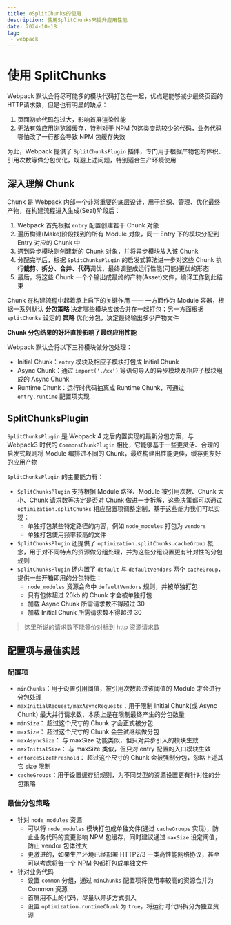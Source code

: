 ```yaml
---
title: ⚙️SplitChunks的使用
description: 使用SplitChunks来提升应用性能
date: 2024-10-18
tag:
 - webpack
---
```


# 使用 SplitChunks 

Webpack 默认会将尽可能多的模块代码打包在一起，优点是能够减少最终页面的HTTP请求数，但是也有明显的缺点：
1. 页面初始代码包过大，影响首屏渲染性能
2. 无法有效应用浏览器缓存，特别对于 NPM 包这类变动较少的代码，业务代码哪怕改了一行都会导致 NPM 包缓存失效

为此，Webpack 提供了 `SplitChunksPlugin` 插件，专门用于根据产物包的体积、引用次数等做分包优化，规避上述问题，特别适合生产环境使用

## 深入理解 Chunk

Chunk 是  Webpack 内部一个非常重要的底层设计，用于组织、管理、优化最终产物，在构建流程进入生成(Seal)阶段后：
1. Webpack 首先根据 `entry` 配置创建若干 Chunk 对象
2. 遍历构建(Make)阶段找到的所有 Module 对象，同一 Entry 下的模块分配到 Entry 对应的 Chunk 中
3. 遇到异步模块则创建新的 Chunk 对象，并将异步模块放入该 Chunk
4. 分配完毕后，根据 `SplitChunksPlugin` 的启发式算法进一步对这些 Chunk 执行**裁剪、拆分、合并、代码**调优，最终调整成运行性能(可能)更优的形态
5. 最后，将这些 Chunk 一个个输出成最终的产物(Asset)文件，编译工作到此结束

Chunk 在构建流程中起着承上启下的关键作用 —— 一方面作为 Module 容器，根据一系列默认 **分包策略** 决定哪些模块应该合并在一起打包；另一方面根据 `splitChunks` 设定的 **策略** 优化分包，决定最终输出多少产物文件

**Chunk 分包结果的好坏直接影响了最终应用性能**

Webpack 默认会将以下三种模块做分包处理：
+ Initial Chunk：`entry` 模块及相应子模块打包成 Initial Chunk
+ Async Chunk：通过 `import('./xx')` 等语句导入的异步模块及相应子模块组成的 Async Chunk
+ Runtime Chunk：运行时代码抽离成 Runtime Chunk，可通过 `entry.runtime` 配置项实现

## SplitChunksPlugin

`SplitChunksPlugin` 是 Webpack 4 之后内置实现的最新分包方案，与 Webpack3 时代的 `CommonsChunkPlugin` 相比，它能够基于一些更灵活、合理的启发式规则将 Module 编排进不同的 Chunk，最终构建出性能更佳，缓存更友好的应用产物

`SplitChunksPlugin` 的主要能力有：
- `SplitChunksPlugin` 支持根据 Module 路径、Module 被引用次数、Chunk 大小、Chunk 请求数等决定是否对 Chunk 做进一步拆解，这些决策都可以通过 `optimization.splitChunks` 相应配置项调整定制，基于这些能力我们可以实现：
  - 单独打包某些特定路径的内容，例如 `node_modules` 打包为 `vendors`
  - 单独打包使用频率较高的文件
- `SplitChunksPlugin` 还提供了 `optimization.splitChunks.cacheGroup` 概念，用于对不同特点的资源做分组处理，并为这些分组设置更有针对性的分包规则
- `SplitChunksPlugin` 还内置了 `default` 与 `defaultVendors` 两个 `cacheGroup`，提供一些开箱即用的分包特性：
  - `node_modules` 资源会命中 `defaultVendors` 规则，并被单独打包
  - 只有包体超过 20kb 的 Chunk 才会被单独打包
  - 加载 Async Chunk 所需请求数不得超过 30
  - 加载 Initial Chunk 所需请求数不得超过 30
> 这里所说的请求数不能等价对标到 http 资源请求数

## 配置项与最佳实践

### 配置项

- `minChunks`：用于设置引用阈值，被引用次数超过该阈值的 Module 才会进行分包处理
- `maxInitialRequest/maxAsyncRequests`：用于限制 Initial Chunk(或 Async Chunk) 最大并行请求数，本质上是在限制最终产生的分包数量
- `minSize`： 超过这个尺寸的 Chunk 才会正式被分包
- `maxSize`： 超过这个尺寸的 Chunk 会尝试继续做分包
- `maxAsyncSize`： 与 maxSize 功能类似，但只对异步引入的模块生效
- `maxInitialSize`： 与 maxSize 类似，但只对 entry 配置的入口模块生效
- `enforceSizeThreshold`： 超过这个尺寸的 Chunk 会被强制分包，忽略上述其它 size 限制
- `cacheGroups`：用于设置缓存组规则，为不同类型的资源设置更有针对性的分包策略

### 最佳分包策略

+ 针对 `node_modules` 资源
  - 可以将 `node_modules` 模块打包成单独文件(通过 `cacheGroups` 实现)，防止业务代码的变更影响 NPM 包缓存，同时建议通过 `maxSize` 设定阈值，防止 vendor 包体过大
  - 更激进的，如果生产环境已经部署 HTTP2/3 一类高性能网络协议，甚至可以考虑将每一个 NPM 包都打包成单独文件
+ 针对业务代码
  - 设置 `common` 分组，通过 `minChunks` 配置项将使用率较高的资源合并为 Common 资源
  - 首屏用不上的代码，尽量以异步方式引入
  - 设置 `optimization.runtimeChunk` 为 `true`，将运行时代码拆分为独立资源

